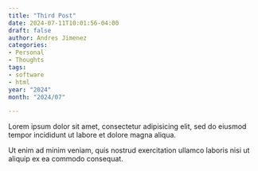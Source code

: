 ```yaml
---
title: "Third Post"
date: 2024-07-11T10:01:56-04:00
draft: false
author: Andres Jimenez
categories:
- Personal
- Thoughts
tags:
- software
- html
year: "2024"
month: "2024/07"

---
```

Lorem ipsum dolor sit amet, consectetur adipisicing elit, sed do eiusmod
tempor incididunt ut labore et dolore magna aliqua.

<!--more-->

Ut enim ad minim veniam, quis nostrud exercitation ullamco laboris nisi ut
aliquip ex ea commodo consequat.
